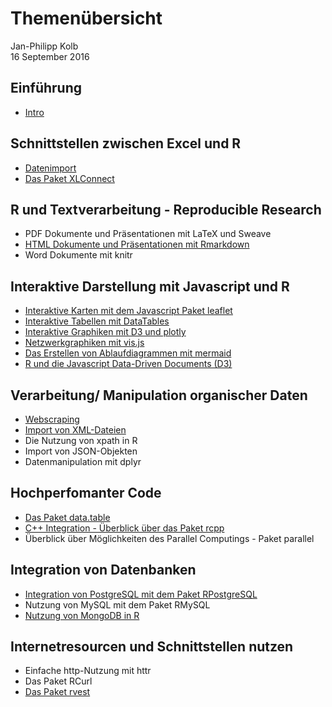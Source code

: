 # Themenübersicht
Jan-Philipp Kolb  
16 September 2016  



## Einführung

- [Intro](https://github.com/Japhilko/RInterfaces/blob/master/slides/Intro.md)

## Schnittstellen zwischen Excel und R

- [Datenimport]()
-	[Das Paket XLConnect](https://github.com/Japhilko/RInterfaces/blob/master/slides/Rexcel.md)

## R und Textverarbeitung - Reproducible Research

-	PDF Dokumente und Präsentationen mit LaTeX und Sweave
-	[HTML Dokumente und Präsentationen mit Rmarkdown](https://github.com/Japhilko/RInterfaces/blob/master/slides/presentHTML.md)
-	Word Dokumente mit knitr


## Interaktive Darstellung mit Javascript und R

-	[Interaktive Karten mit dem Javascript Paket leaflet](https://github.com/Japhilko/RInterfaces/blob/master/slides/leaflet.md)
-	[Interaktive Tabellen mit DataTables](https://github.com/Japhilko/RInterfaces/blob/master/slides/DataTables.md)
-	[Interaktive Graphiken mit D3 und plotly](https://github.com/Japhilko/RInterfaces/blob/master/slides/plotly.md)
-	[Netzwerkgraphiken mit vis.js](https://github.com/Japhilko/RInterfaces/blob/master/slides/visNetwork.md)
-	[Das Erstellen von Ablaufdiagrammen mit mermaid](https://github.com/Japhilko/RInterfaces/blob/master/slides/mermaid.md)
-	[R und die Javascript Data-Driven Documents (D3)](https://github.com/Japhilko/RInterfaces/blob/master/slides/D3.md)


## Verarbeitung/ Manipulation organischer Daten

- [Webscraping](https://github.com/Japhilko/RInterfaces/blob/master/slides/Webscraping.md)
-	[Import von XML-Dateien](https://github.com/Japhilko/RInterfaces/blob/master/slides/XML.md)
-	Die Nutzung von xpath in R
-	Import von JSON-Objekten
-	Datenmanipulation mit dplyr


## Hochperfomanter Code

-	[Das Paket data.table](slides/Erweiterung_datatable.md)
-	[C++ Integration - Überblick über das Paket rcpp](https://github.com/Japhilko/RInterfaces/blob/master/slides/rcpp.md)
-	Überblick über Möglichkeiten des Parallel Computings - Paket parallel

## Integration von Datenbanken

-	[Integration von PostgreSQL mit dem Paket 
RPostgreSQL](https://github.com/Japhilko/RInterfaces/blob/master/slides/RPostgreSQL.Rmd)
-	Nutzung von MySQL mit dem Paket RMySQL
-	[Nutzung von MongoDB in R](https://github.com/Japhilko/RInterfaces/blob/master/slides/Rmongodb.md)



## Internetresourcen und Schnittstellen nutzen

-	Einfache http-Nutzung mit httr
-	Das Paket RCurl
- [Das Paket rvest](slides/rvest.Rmd)

